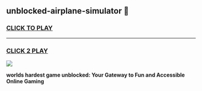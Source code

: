 
## unblocked-airplane-simulator 👋
<h3>
<a href="https://premium.freeplayer.one?title=unblocked-airplane-simulator&ref=14F">CLICK TO PLAY</a></h3>
<hr>

<h3>
<a href="https://premium.freeplayer.one?title=unblocked-airplane-simulator&ref=14F">CLICK 2 PLAY</a>
  
</h3>

<a href="https://premium.freeplayer.one?title=unblocked-airplane-simulator&ref=12F/"><img src="https://clearcache.store/games.png"></a>


**worlds hardest game unblocked: Your Gateway to Fun and Accessible Online Gaming**

